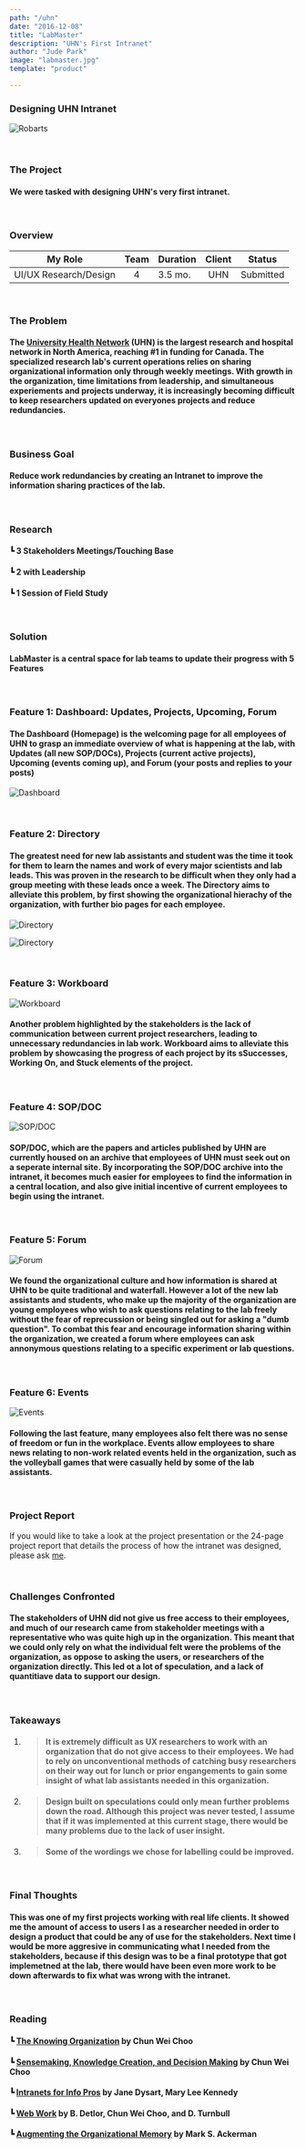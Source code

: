 ```yaml
---
path: "/uhn"
date: "2016-12-08"
title: "LabMaster"
description: "UHN's First Intranet"
author: "Jude Park"
image: "labmaster.jpg"
template: "product"

---
```

### Designing UHN Intranet
<!-- end -->

![Robarts](http://medrist.ca/sites/default/files/styles/partner_logo/public/new_uhn-transparent1.png?itok=-0-cAy-1 "Robarts Library")

<br/>

### The Project

#### We were tasked with designing UHN's very first intranet. 

<br/>

### Overview

| My Role       | Team          | Duration      | Client        | Status        |
| ------------- |:-------------:| ------------- |:-------------:|:-------------:|
| UI/UX Research/Design    | 4             | 3.5 mo.      | UHN           | Submitted         |

<br/>

### The Problem

#### The  <a href="https://www.uhn.ca/" title="University Health Network Website" target="_blank" rel="noopener noreferrer">University Health Network</a> (UHN) is the largest research and hospital network in North America, reaching #1 in funding for Canada. The specialized research lab's current operations relies on sharing organizational information only through weekly meetings. With growth in the organization, time limitations from leadership, and simultaneous experiements and projects underway, it is increasingly becoming difficult to keep researchers updated on everyones projects and reduce redundancies. 

<br/>

### Business Goal

#### Reduce work redundancies by creating an Intranet to improve the information sharing practices of the lab.

<br/>

### Research

#### ┗ **3** Stakeholders Meetings/Touching Base 
#### ┗ **2** with Leadership
#### ┗ **1** Session of Field Study

<br/>

### Solution

#### LabMaster is a central space for lab teams to update their progress with 5 Features


<br/>

### Feature 1: Dashboard: Updates, Projects, Upcoming, Forum

#### The Dashboard (Homepage) is the welcoming page for all employees of UHN to grasp an immediate overview of what is happening at the lab, with Updates (all new SOP/DOCs), Projects (current active projects), Upcoming (events coming up), and Forum (your posts and replies to your posts)

![Dashboard](https://66.media.tumblr.com/a86b894bbdcdc22edf2d154d50aa7345/tumblr_po7qf5KfAs1taz7avo1_1280.png "LabMaster: Dashboard")

<br/>

### Feature 2: Directory

#### The greatest need for new lab assistants and student was the time it took for them to learn the names and work of every major scientists and lab leads. This was proven in the research to be difficult when they only had a group meeting with these leads once a week. The Directory aims to alleviate this problem, by first showing the organizational hierachy of the organization, with further bio pages for each employee.

![Directory](https://66.media.tumblr.com/768b99233740b31b0363afda28a0f918/tumblr_po7qfh8UI91taz7avo1_1280.png "LabMaster: Directory")

![Directory](https://66.media.tumblr.com/e660a7f1b59ef1facff0afece4de0dfe/tumblr_po7qn2QSeC1taz7avo1_1280.png "LabMaster: Directory")

<br/>

### Feature 3: Workboard

![Workboard](https://66.media.tumblr.com/ffdcf801f055759d01432266c7dd7106/tumblr_po7qfxikPl1taz7avo1_1280.png "LabMaster: Workboard")

#### Another problem highlighted by the stakeholders is the lack of communication between current project researchers, leading to unnecessary redundancies in lab work. Workboard aims to alleviate this problem by showcasing the progress of each project by its sSuccesses, Working On, and Stuck elements of the project.

<br/>

### Feature 4: SOP/DOC

![SOP/DOC](https://66.media.tumblr.com/01c1dabc5bbde9b56c79ac5de15a5647/tumblr_po7qghdtzk1taz7avo1_1280.png "LabMaster: SOP/DOC")

#### SOP/DOC, which are the papers and articles published by UHN are currently housed on an archive that employees of UHN must seek out on a seperate internal site. By incorporating the SOP/DOC archive into the intranet, it becomes much easier for employees to find the information in a central location, and also give initial incentive of current employees to begin using the intranet.

<br/>

### Feature 5: Forum

![Forum](https://66.media.tumblr.com/a988f22b4b93102268804009ae4b5b61/tumblr_po7qgxSaqV1taz7avo1_1280.png "LabMaster: Forum")

#### We found the organizational culture and how information is shared at UHN to be quite traditional and waterfall. However a lot of the new lab assistants and students, who make up the majority of the organization are young employees who wish to ask questions relating to the lab freely without the fear of reprecussion or being singled out for asking a "dumb question". To combat this fear and encourage information sharing within the organization, we created a forum where employees can ask annonymous questions relating to a specific experiment or lab questions.

<br/>

### Feature 6: Events

![Events](https://66.media.tumblr.com/465248add7c71e608590f770b2797103/tumblr_po7qh8zhgn1taz7avo1_1280.png "LabMaster: Events")

#### Following the last feature, many employees also felt there was no sense of freedom or fun in the workplace. Events allow employees to share news relating to non-work related events held in the organization, such as the volleyball games that were casually held by some of the lab assistants.

<br/>

### Project Report
If you would like to take a look at the project presentation or the 24-page project report that details the process of how the intranet was designed, please ask <a href="mailto:jude@judepark.com" title="Jude's Email">me</a>.

<br/>

### Challenges Confronted

#### The stakeholders of UHN did not give us free access to their employees, and much of our research came from stakeholder meetings with a representative who was quite high up in the organization. This meant that we could only rely on what the individual felt were the problems of the organization, as oppose to asking the users, or researchers of the organization directly. This led ot a lot of speculation, and a lack of quantitiave data to support our design.

<br/>

### Takeaways

1. > #### It is extremely difficult as UX researchers to work with an organization that do not give access to their employees. We had to rely on unconventional methods of catching busy researchers on their way out for lunch or prior engangements to gain some insight of what lab assistants needed in this organization.

2. > #### Design built on speculations could only mean further problems down the road. Although this project was never tested, I assume that if it was implemented at this current stage, there would be many problems due to the lack of user insight. 

3. > #### Some of the wordings we chose for labelling could be improved.

<br/>

### Final Thoughts

#### This was one of my first projects working with real life clients. It showed me the amount of access to users I as a researcher needed in order to design a product that could be any of use for the stakeholders. Next time I would be more aggresive in communicating what I needed from the stakeholders, because if this design was to be a final prototype that got implemetned at the lab, there would have been even more work to be down afterwards to fix what was wrong with the intranet.

<br/>

### Reading

#### ┗ <a href="https://www.amazon.ca/Knowing-Organization-Organizations-Information-Construct/dp/0195176782" title="The Knowing Organization" target="_blank" rel="noopener noreferrer">The Knowing Organization</a> by Chun Wei Choo
#### ┗ <a href="http://choo.fis.utoronto.ca/OUP/chooOUP/" title="Sensemaking, Knowledge Creation, and Decision Making" target="_blank" rel="noopener noreferrer">Sensemaking, Knowledge Creation, and Decision Making</a> by Chun Wei Choo
#### ┗ <a href="https://www.amazon.ca/Intranets-Info-Pros-Jane-Dysart-ebook/dp/B0080J09OA" title="Intranets for Info Pros" target="_blank" rel="noopener noreferrer">Intranets for Info Pros</a> by Jane Dysart, Mary Lee Kennedy
#### ┗ <a href="https://www.springer.com/gp/book/9780792364603" title="Web Work" target="_blank" rel="noopener noreferrer">Web Work</a> by B. Detlor, Chun Wei Choo, and D. Turnbull
#### ┗ <a href="https://dl.acm.org/citation.cfm?id=290159.290160" title="Augmenting the Organizational Memory" target="_blank" rel="noopener noreferrer">Augmenting the Organizational Memory</a> by Mark S. Ackerman


	
<br/>
<br/>